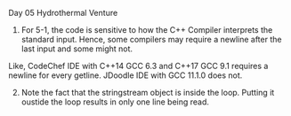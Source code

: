 Day 05 Hydrothermal Venture
1. For 5-1, the code is sensitive to how the C++ Compiler interprets the standard input.
Hence, some compilers may require a newline after the last input and some might not.

Like, CodeChef IDE with C++14 GCC 6.3 and C++17 GCC 9.1 requires a newline for every getline.
JDoodle IDE with GCC 11.1.0 does not.

2. Note the fact that the stringstream object is inside the loop.
Putting it oustide the loop results in only one line being read.